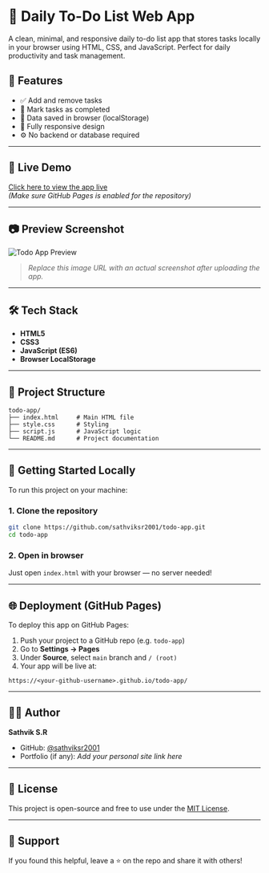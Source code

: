 # 📝 Daily To-Do List Web App

A clean, minimal, and responsive daily to-do list app that stores tasks locally in your browser using HTML, CSS, and JavaScript. Perfect for daily productivity and task management.

## 📌 Features

- ✅ Add and remove tasks
- 🧠 Mark tasks as completed
- 💾 Data saved in browser (localStorage)
- 📱 Fully responsive design
- ⚙️ No backend or database required

---

## 🔗 Live Demo

[Click here to view the app live](https://sathviksr2001.github.io/Daily-To-Do-List-Web-App-with-Local-Storage-/)  
*(Make sure GitHub Pages is enabled for the repository)*

---

## 📷 Preview Screenshot

![Todo App Preview](https://user-images.githubusercontent.com/000000/placeholder-image.png)

> _Replace this image URL with an actual screenshot after uploading the app._

---

## 🛠️ Tech Stack

- **HTML5**
- **CSS3**
- **JavaScript (ES6)**
- **Browser LocalStorage**

---

## 📁 Project Structure

```
todo-app/
├── index.html     # Main HTML file
├── style.css      # Styling
├── script.js      # JavaScript logic
└── README.md      # Project documentation
```

---

## 🚀 Getting Started Locally

To run this project on your machine:

### 1. Clone the repository

```bash
git clone https://github.com/sathviksr2001/todo-app.git
cd todo-app
```

### 2. Open in browser

Just open `index.html` with your browser — no server needed!

---

## 🌐 Deployment (GitHub Pages)

To deploy this app on GitHub Pages:

1. Push your project to a GitHub repo (e.g. `todo-app`)
2. Go to **Settings → Pages**
3. Under **Source**, select `main` branch and `/ (root)`
4. Your app will be live at:

```
https://<your-github-username>.github.io/todo-app/
```

---

## 🧑‍💻 Author

**Sathvik S.R**  
- GitHub: [@sathviksr2001](https://github.com/sathviksr2001)
- Portfolio (if any): _Add your personal site link here_

---

## 📜 License

This project is open-source and free to use under the [MIT License](LICENSE).

---

## 🙌 Support

If you found this helpful, leave a ⭐ on the repo and share it with others!
